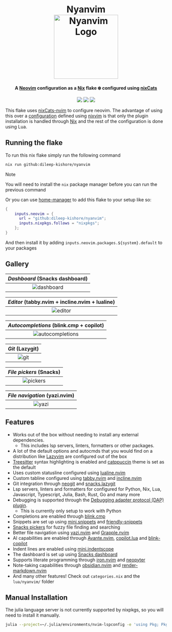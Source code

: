 <!-- markdownlint-disable -->
<h1 align="center">
    <a name="top" title="nvim-nix">
        Nyanvim
    </a>
    <br />
    <img src="./assets/nyavim_logo_v2.png" alt="Nyanvim Logo" width="200" height="200">
</h1>
<div align="center">
  <a href="https://github.com/dileep-kishore/nyanvim">
  </a>
  <p>
    <strong>
      A <a href="https://neovim.io/">Neovim</a> configuration as a <a href="https://nixos.org/">Nix</a> flake ❄️ configured using <a href="https://github.com/BirdeeHub/nixCats-nvim">nixCats</a></br>
    </strong>
  </p>
<img src="https://img.shields.io/badge/NeoVim-%2357A143.svg?&style=for-the-badge&logo=neovim&logoColor=white">
<img src="https://img.shields.io/badge/nix-0175C2?style=for-the-badge&logo=NixOS&logoColor=white">
<img src="https://img.shields.io/badge/lua-%232C2D72.svg?style=for-the-badge&logo=lua&logoColor=white">
</div>
<!-- markdownlint-restore -->

<!-- markdownlint-disable MD013 -->

This flake uses [nixCats-nvim](https://github.com/BirdeeHub/nixCats-nvim) to configure neovim.
The advantage of using this over a [configuration](https://github.com/dileep-kishore/neovim) defined using [nixvim](https://github.com/nix-community/nixvim)
is that only the plugin installation is handled through [Nix](https://nixos.org/manual/nix/stable/language/index.html) and the rest of the configuration is done using Lua.

## Running the flake

To run this nix flake simply run the following command

```sh
nix run github:dileep-kishore/nyanvim
```

> [!NOTE]
> You will need to install the `nix` package manager before you can run the previous command

Or you can use [home-manager](https://github.com/nix-community/home-manager) to add this flake to your setup like so:

```nix
{
    inputs.neovim = {
      url = "github:dileep-kishore/nyanvim";
      inputs.nixpkgs.follows = "nixpkgs";
    };
}
```

And then install it by adding `inputs.neovim.packages.${system}.default` to your packages

## Gallery

|   _Dashboard_ (Snacks dashboard)   |
| :--------------------------------: |
| ![dashboard](assets/dashboard.png) |

| _Editor_ (tabby.nvim + incline.nvim + lualine) |
| :--------------------------------------------: |
|         ![editor](./assets/editor.png)         |

|     _Autocompletions_ (blink.cmp + copilot)      |
| :----------------------------------------------: |
| ![autocompletions](./assets/autocompletions.png) |

|     _Git_ (Lazygit)      |
| :----------------------: |
| ![git](./assets/git.png) |

|     _File pickers_ (Snacks)      |
| :------------------------------: |
| ![pickers](./assets/pickers.png) |

| _File navigation_ (yazi.nvim) |
| :---------------------------: |
|  ![yazi](./assets/yazi.png)   |

## Features

- Works out of the box without needing to install any external dependencies.
  - This includes lsp servers, linters, formatters or other packages.
- A lot of the default options and autocmds that you would find on a distribution like [Lazyvim](https://www.lazyvim.org) are configured out of the box
- [Treesitter](https://github.com/nvim-treesitter/nvim-treesitter) syntax highlighting is enabled and [catppuccin](https://github.com/catppuccin/nvim) theme is set as the default
- Uses custom statusline configured using [lualine.nvim](https://github.com/nvim-lualine/lualine.nvim)
- Custom tabline configured using [tabby.nvim](https://github.com/nanozuki/tabby.nvim) and [incline.nvim](https://github.com/b0o/incline.nvim)
- Git integration through [neogit](https://github.com/NeogitOrg/neogit) and [snacks.lazygit](https://github.com/folke/snacks.nvim/blob/main/docs/lazygit.md)
- Lsp servers, linters and formatters for configured for Python, Nix, Lua, Javascript, Typescript, Julia, Bash, Rust, Go and many more
- Debugging is supported through the [Debugging adapter protocol (DAP) plugin](https://github.com/mfussenegger/nvim-dap).
  - This is currently only setup to work with Python
- Completions are enabled through [blink.cmp](https://github.com/Saghen/blink.cmp)
- Snippets are set up using [mini.snippets](https://github.com/echasnovski/mini.snippets) and [friendly-snippets](https://github.com/rafamadriz/friendly-snippets)
- [Snacks pickers](https://github.com/folke/snacks.nvim/blob/main/docs/picker.md) for fuzzy file finding and searching
- Better file navigation using [yazi.nvim](https://github.com/mikavilpas/yazi.nvim) and [Grapple.nvim](https://github.com/cbochs/grapple.nvim)
- AI capabilities are enabled through [Avante.nvim](https://github.com/yetone/avante.nvim), [copilot.lua](https://github.com/zbirenbaum/copilot.lua) and [blink-copilot](https://github.com/fang2hou/blink-copilot)
- Indent lines are enabled using [mini.indentscope](https://github.com/echasnovski/mini.indentscope)
- The dashboard is set up using [Snacks dashboard](https://github.com/folke/snacks.nvim/blob/main/docs/dashboard.md)
- Supports literate programming through [iron.nvim](https://github.com/Vigemus/iron.nvim) and [neopyter](https://github.com/SUSTech-data/neopyter)
- Note-taking capabilities through [obsidian.nvim](https://github.com/obsidian-nvim/obsidian.nvim/) and [render-markdown.nvim](https://github.com/MeanderingProgrammer/render-markdown.nvim)
- And many other features! Check out `categories.nix` and the `lua/nyanvim/` folder

## Manual Installation

The julia language server is not currently supported by nixpkgs, so you will need to install it manually.

```sh
julia --project=~/.julia/environments/nvim-lspconfig -e 'using Pkg; Pkg.add("LanguageServer")'
```
